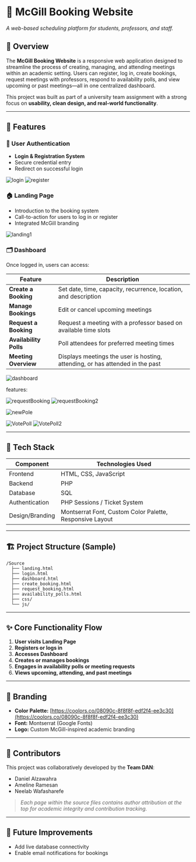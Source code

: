 
# 📅 McGill Booking Website

*A web-based scheduling platform for students, professors, and staff.*

## 🚀 Overview

The **McGill Booking Website** is a responsive web application designed to streamline the process of creating, managing, and attending meetings within an academic setting. Users can register, log in, create bookings, request meetings with professors, respond to availability polls, and view upcoming or past meetings—all in one centralized dashboard.

This project was built as part of a university team assignment with a strong focus on **usability, clean design, and real-world functionality**.

---

## 🎯 Features

### 🔐 User Authentication

* **Login & Registration System**
* Secure credential entry
* Redirect on successful login

 ![login](https://github.com/user-attachments/assets/e2a96b58-b412-42cc-890e-77a06fd31ffb)
![register](https://github.com/user-attachments/assets/9135efa2-ebbd-4a57-bc2d-9d5fd9f04f69)


### 🏠 Landing Page

* Introduction to the booking system
* Call-to-action for users to log in or register
* Integrated McGill branding
  
![landing1](https://github.com/user-attachments/assets/c4a87dda-2b45-480d-8c4e-60faf43b9b4e)

### 🗂 Dashboard

Once logged in, users can access:

| Feature                | Description                                                                   |
| ---------------------- | ----------------------------------------------------------------------------- |
| **Create a Booking**   | Set date, time, capacity, recurrence, location, and description               |
| **Manage Bookings**    | Edit or cancel upcoming meetings                                              |
| **Request a Booking**  | Request a meeting with a professor based on available time slots              |
| **Availability Polls** | Poll attendees for preferred meeting times                                    |
| **Meeting Overview**   | Displays meetings the user is hosting, attending, or has attended in the past |


![dashboard](https://github.com/user-attachments/assets/cf851e64-e478-47df-b6f1-e6614ef2d201)

features:

![requestBooking](https://github.com/user-attachments/assets/24eae4b8-9745-41d3-9759-f74b947812f7)
![requestBooking2](https://github.com/user-attachments/assets/5bb30b7b-341c-43a0-b62d-32cbd0a63816)

![newPole](https://github.com/user-attachments/assets/5e2cb02b-0e3e-4988-9606-4e25b8624d94)

![VotePoll](https://github.com/user-attachments/assets/3b7b65ad-af2f-492c-8d3f-770f9067dc8d)
![VotePoll2](https://github.com/user-attachments/assets/32f8e474-466e-4376-9158-3525f6d85330)


---

## 🧰 Tech Stack

| Component       | Technologies Used                                        |
| --------------- | -------------------------------------------------------- |
| Frontend        | HTML, CSS, JavaScript                                    |
| Backend         | PHP                                                      |
| Database        | SQL                                                      |
| Authentication  | PHP Sessions / Ticket System                             |
| Design/Branding | Montserrat Font, Custom Color Palette, Responsive Layout |

---

## 🏗 Project Structure (Sample)

```
/Source
  ├── landing.html
  ├── login.html
  ├── dashboard.html
  ├── create_booking.html
  ├── request_booking.html
  ├── availability_polls.html
  ├── css/
  └── js/
```

---

## ✨ Core Functionality Flow

1. **User visits Landing Page**
2. **Registers or logs in**
3. **Accesses Dashboard**
4. **Creates or manages bookings**
5. **Engages in availability polls or meeting requests**
6. **Views upcoming, attending, and past meetings**

---

## 🎨 Branding

* **Color Palette:** [https://coolors.co/08090c-8f8f8f-edf2f4-ee3c30](https://coolors.co/08090c-8f8f8f-edf2f4-ee3c30)
* **Font:** Montserrat (Google Fonts)
* **Logo:** Custom McGill-inspired academic branding


---

## 👥 Contributors

This project was collaboratively developed by the **Team DAN**:

* Daniel Alzawahra
* Ameline Ramesan
* Neelab Wafasharefe

> *Each page within the source files contains author attribution at the top for academic integrity and contribution tracking.*

---

## 📌 Future Improvements

* Add live database connectivity
* Enable email notifications for bookings

